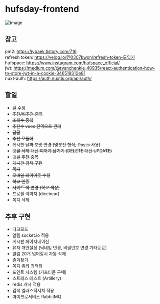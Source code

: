 # hufsday-frontend

![image](https://i.imgur.com/oYbBsmK.jpeg)

## 참고

pm2: https://jybaek.tistory.com/716  
refresh token: https://velog.io/@0307kwon/refresh-token-도입기  
hufspace: https://www.instagram.com/hufspace_official/  
jwt: https://medium.com/@ryanchenkie_40935/react-authentication-how-to-store-jwt-in-a-cookie-346519310e81  
nuxt-auth: https://auth.nuxtjs.org/api/auth/

## 할일

- ~~글 수정~~
- ~~추천/비추천 중복~~
- ~~조회수 중복~~
- ~~추천수 vuex 전역으로 관리~~
- ~~답글~~
- ~~추천 모듈화~~
- ~~게시판 날짜 포맷 변경 (몇분전 형식, Day.js 사용)~~
- ~~댓글 삭제 대신 찌꺼기 남기기 (DELETE 대신 UPDATE)~~
- ~~댓글 추천 중복~~
- ~~게시판 검색 구현~~
- ~~쪽지~~
- ~~모바일 레이아웃 수정~~
- ~~학교 인증~~
- ~~사이트 색 변경 (학교 색상)~~
- 프로필 이미지 (dicebear)
- 쪽지 삭제

## 추후 구현

- 다크모드
- 알림 socket.io 적용
- 게시판 페이지네이션
- 유저 개인설정 (닉네임 변경, 비밀번호 변경 기타등등)
- 알림 20개 넘어갈시 자동 삭제
- 즐겨찾기
- 쪽지 쿼리 최적화
- 포인트 시스템 (기프티콘 구매)
- 스트레스 테스트 (Artillery)
- redis 캐시 적용
- 검색 엘라스틱서치 적용
- 마이크로서비스 RabbitMQ
